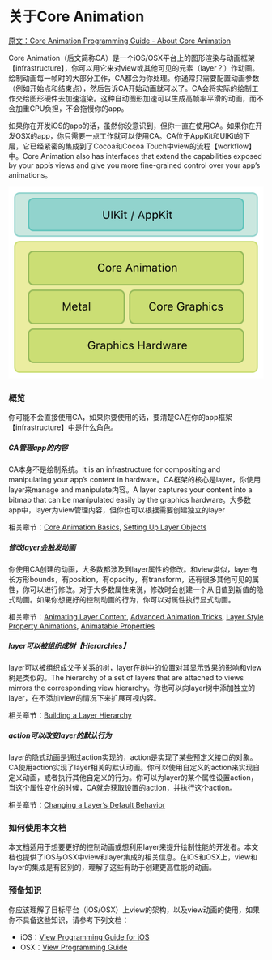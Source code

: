 # 关于Core Animation

[原文：Core Animation Programming Guide - About Core Animation](https://developer.apple.com/library/content/documentation/Cocoa/Conceptual/CoreAnimation_guide/Introduction/Introduction.html#//apple_ref/doc/uid/TP40004514-CH1-SW1)

Core Animation（后文简称CA）是一个iOS/OSX平台上的图形渲染与动画框架【infrastructure】，你可以用它来对view或其他可见的元素（layer？）作动画。绘制动画每一帧时的大部分工作，CA都会为你处理。你通常只需要配置动画参数（例如开始点和结束点），然后告诉CA开始动画就可以了。CA会将实际的绘制工作交给图形硬件去加速渲染。这种自动图形加速可以生成高帧率平滑的动画，而不会加重CPU负担，不会拖慢你的app。

如果你在开发iOS的app的话，虽然你没意识到，但你一直在使用CA。如果你在开发OSX的app，你只需要一点工作就可以使用CA。CA位于AppKit和UIKit的下层，它已经紧密的集成到了Cocoa和Cocoa Touch中view的流程【workflow】中。Core Animation also has interfaces that extend the capabilities exposed by your app’s views and give you more fine-grained control over your app’s animations。

![](image/0/ca_architecture_2x.png)

### 概览
你可能不会直接使用CA，如果你要使用的话，要清楚CA在你的app框架【infrastructure】中是什么角色。

##### CA管理app的内容
CA本身不是绘制系统。It is an infrastructure for compositing and manipulating your app’s content in hardware。CA框架的核心是layer，你使用layer来manage and manipulate内容。A layer captures your content into a bitmap that can be manipulated easily by the graphics hardware。大多数app中，layer为view管理内容，但你也可以根据需要创建独立的layer

相关章节：[Core Animation Basics](), [Setting Up Layer Objects]()

##### 修改layer会触发动画
你使用CA创建的动画，大多数都涉及到layer属性的修改。和view类似，layer有长方形bounds，有position，有opacity，有transform，还有很多其他可见的属性，你可以进行修改。对于大多数属性来说，修改时会创建一个从旧值到新值的隐式动画。如果你想更好的控制动画的行为，你可以对属性执行显式动画。

相关章节：[Animating Layer Content](), [Advanced Animation Tricks](), [Layer Style Property Animations](), [Animatable Properties]()

##### layer可以被组织成树【Hierarchies】
layer可以被组织成父子关系的树，layer在树中的位置对其显示效果的影响和view树是类似的。The hierarchy of a set of layers that are attached to views mirrors the corresponding view hierarchy。你也可以向layer树中添加独立的layer，在不添加view的情况下来扩展可视内容。

相关章节：[Building a Layer Hierarchy]()


##### action可以改变layer的默认行为
layer的隐式动画是通过action实现的，action是实现了某些预定义接口的对象。CA使用action实现了layer相关的默认动画。你可以使用自定义的action来实现自定义动画，或者执行其他自定义的行为。你可以为layer的某个属性设置action，当这个属性变化的时候，CA就会获取设置的action，并执行这个action。

相关章节：[Changing a Layer’s Default Behavior]()

### 如何使用本文档
本文档适用于想要更好的控制动画或想利用layer来提升绘制性能的开发者。本文档也提供了iOS与OSX中view和layer集成的相关信息。在iOS和OSX上，view和layer的集成是有区别的，理解了这些有助于创建更高性能的动画。

### 预备知识
你应该理解了目标平台（iOS/OSX）上view的架构，以及view动画的使用，如果你不具备这些知识，请参考下列文档：

- iOS：[View Programming Guide for iOS](https://developer.apple.com/library/content/documentation/WindowsViews/Conceptual/ViewPG_iPhoneOS/Introduction/Introduction.html#//apple_ref/doc/uid/TP40009503)
- OSX：[View Programming Guide](https://developer.apple.com/library/content/documentation/Cocoa/Conceptual/CocoaViewsGuide/Introduction/Introduction.html#//apple_ref/doc/uid/TP40002978)

